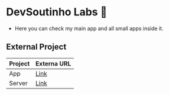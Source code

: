 # DevSoutinho Labs 🧪 

- Here you can check my main app and all small apps inside it.

## External Project

| Project | Externa URL |
| --- | --- |
| App    | [Link](https://app.mariosouto.com/#/) |
| Server | [Link](https://devsoutinho-webproxy.herokuapp.com/) |

